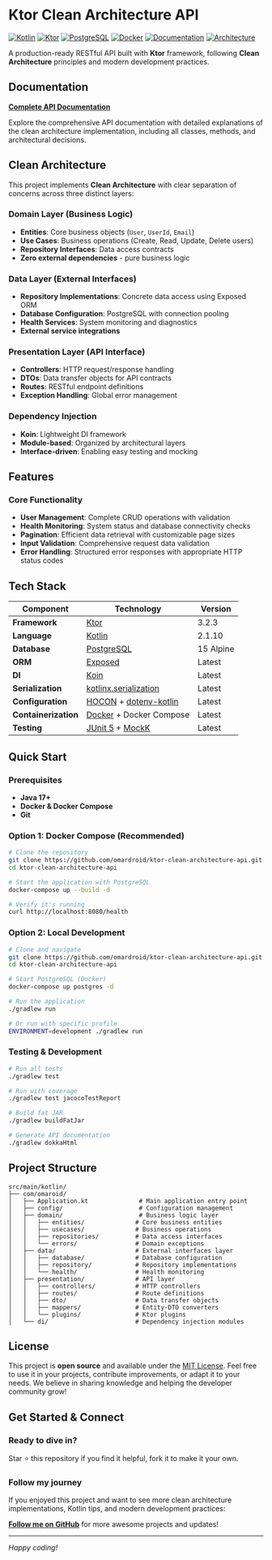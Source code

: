 # Ktor Clean Architecture API

[![Kotlin](https://img.shields.io/badge/kotlin-2.1.10-blue.svg?logo=kotlin)](https://kotlinlang.org)
[![Ktor](https://img.shields.io/badge/ktor-3.2.3-orange.svg)](https://ktor.io)
[![PostgreSQL](https://img.shields.io/badge/postgresql-15-blue.svg?logo=postgresql)](https://postgresql.org)
[![Docker](https://img.shields.io/badge/docker-enabled-blue.svg?logo=docker)](https://docker.com)
[![Documentation](https://img.shields.io/badge/Documentation-dokka-brightgreen.svg)](https://omardroid.github.io/ktor-clean-architecture-api/)
[![Architecture](https://img.shields.io/badge/architecture-clean-green.svg)](https://blog.cleancoder.com/uncle-bob/2012/08/13/the-clean-architecture.html)

A production-ready RESTful API built with **Ktor** framework, following **Clean Architecture**
principles and modern development practices.

## Documentation

**[Complete API Documentation](https://omardroid.github.io/ktor-clean-architecture-api/)**

Explore the comprehensive API documentation with detailed explanations of the clean architecture
implementation, including all classes, methods, and architectural decisions.

## Clean Architecture

This project implements **Clean Architecture** with clear separation of concerns across three
distinct layers:

### **Domain Layer** (Business Logic)

- **Entities**: Core business objects (`User`, `UserId`, `Email`)
- **Use Cases**: Business operations (Create, Read, Update, Delete users)
- **Repository Interfaces**: Data access contracts
- **Zero external dependencies** - pure business logic

### **Data Layer** (External Interfaces)

- **Repository Implementations**: Concrete data access using Exposed ORM
- **Database Configuration**: PostgreSQL with connection pooling
- **Health Services**: System monitoring and diagnostics
- **External service integrations**

### **Presentation Layer** (API Interface)

- **Controllers**: HTTP request/response handling
- **DTOs**: Data transfer objects for API contracts
- **Routes**: RESTful endpoint definitions
- **Exception Handling**: Global error management

### **Dependency Injection**

- **Koin**: Lightweight DI framework
- **Module-based**: Organized by architectural layers
- **Interface-driven**: Enabling easy testing and mocking

## Features

### **Core Functionality**

- **User Management**: Complete CRUD operations with validation
- **Health Monitoring**: System status and database connectivity checks
- **Pagination**: Efficient data retrieval with customizable page sizes
- **Input Validation**: Comprehensive request data validation
- **Error Handling**: Structured error responses with appropriate HTTP status codes

## Tech Stack

| Component            | Technology                                                                                                 | Version   |
|----------------------|------------------------------------------------------------------------------------------------------------|-----------|
| **Framework**        | [Ktor](https://ktor.io/)                                                                                   | 3.2.3     |
| **Language**         | [Kotlin](https://kotlinlang.org/)                                                                          | 2.1.10    |
| **Database**         | [PostgreSQL](https://www.postgresql.org/)                                                                  | 15 Alpine |
| **ORM**              | [Exposed](https://github.com/JetBrains/Exposed)                                                            | Latest    |
| **DI**               | [Koin](https://insert-koin.io/)                                                                            | Latest    |
| **Serialization**    | [kotlinx.serialization](https://github.com/Kotlin/kotlinx.serialization)                                   | Latest    |
| **Configuration**    | [HOCON](https://github.com/lightbend/config) + [dotenv-kotlin](https://github.com/cdimascio/dotenv-kotlin) | Latest    |
| **Containerization** | [Docker](https://www.docker.com/) + Docker Compose                                                         | Latest    |
| **Testing**          | [JUnit 5](https://junit.org/junit5/) + [MockK](https://mockk.io/)                                          | Latest    |

## Quick Start

### Prerequisites

- **Java 17+**
- **Docker & Docker Compose**
- **Git**

### Option 1: Docker Compose (Recommended)

```bash
# Clone the repository
git clone https://github.com/omardroid/ktor-clean-architecture-api.git
cd ktor-clean-architecture-api

# Start the application with PostgreSQL
docker-compose up --build -d

# Verify it's running
curl http://localhost:8080/health
```

### Option 2: Local Development

```bash
# Clone and navigate
git clone https://github.com/omardroid/ktor-clean-architecture-api.git
cd ktor-clean-architecture-api

# Start PostgreSQL (Docker)
docker-compose up postgres -d

# Run the application
./gradlew run

# Or run with specific profile
ENVIRONMENT=development ./gradlew run
```

### Testing & Development

```bash
# Run all tests
./gradlew test

# Run with coverage
./gradlew test jacocoTestReport

# Build fat JAR
./gradlew buildFatJar

# Generate API documentation
./gradlew dokkaHtml
```

## Project Structure

```
src/main/kotlin/
├── com/omaroid/
│   ├── Application.kt              # Main application entry point
│   ├── config/                     # Configuration management
│   ├── domain/                     # Business logic layer
│   │   ├── entities/              # Core business entities
│   │   ├── usecases/              # Business operations
│   │   ├── repositories/          # Data access interfaces
│   │   └── errors/                # Domain exceptions
│   ├── data/                      # External interfaces layer
│   │   ├── database/              # Database configuration
│   │   ├── repository/            # Repository implementations
│   │   └── health/                # Health monitoring
│   ├── presentation/              # API layer
│   │   ├── controllers/           # HTTP controllers
│   │   ├── routes/                # Route definitions
│   │   ├── dto/                   # Data transfer objects
│   │   ├── mappers/               # Entity-DTO converters
│   │   └── plugins/               # Ktor plugins
│   └── di/                        # Dependency injection modules
```

## License

This project is **open source** and available under
the [MIT License](https://opensource.org/licenses/MIT). Feel free to use it in your projects,
contribute improvements, or adapt it to your needs. We believe in sharing knowledge and helping the
developer community grow!

## Get Started & Connect

### **Ready to dive in?**

Star ⭐ this repository if you find it helpful, fork it to make it your own.

### **Follow my journey**

If you enjoyed this project and want to see more clean architecture implementations, Kotlin tips,
and modern development practices:

**[Follow me on GitHub](https://github.com/OmarDroid)** for more awesome projects and updates!

---

*Happy coding!*

